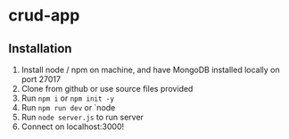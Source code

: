 # crud-app
 
## Installation
1. Install node / npm on machine, and have MongoDB installed locally on port 27017
2. Clone from github or use source files provided
3. Run `npm i` or `npm init -y`
4. Run `npm run dev` or `node
5. Run `node server.js` to run server
6. Connect on localhost:3000!

